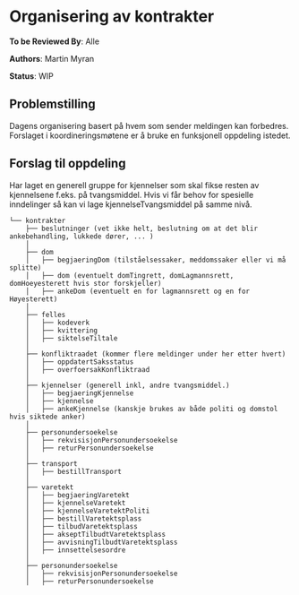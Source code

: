 # Organisering av kontrakter

**To be Reviewed By**: Alle

**Authors**: Martin Myran

**Status**: WIP

## Problemstilling
Dagens organisering basert på hvem som sender meldingen kan forbedres. Forslaget i koordineringsmøtene er å bruke en funksjonell oppdeling istedet.

## Forslag til oppdeling
Har laget en generell gruppe for kjennelser som skal fikse resten av kjennelsene f.eks. på tvangsmiddel. Hvis vi får behov for spesielle inndelinger så kan vi lage kjennelseTvangsmiddel på samme nivå.
```
└── kontrakter
    ├── beslutninger (vet ikke helt, beslutning om at det blir ankebehandling, lukkede dører, ... )
    │
    ├── dom
    │   ├── begjaeringDom (tilståelsessaker, meddomssaker eller vi må splitte)
    │   ├── dom (eventuelt domTingrett, domLagmannsrett, domHoeyesterett hvis stor forskjeller)
    │   ├── ankeDom (eventuelt en for lagmannsrett og en for Høyesterett)
    │ 
    ├── felles
    │   ├── kodeverk
    │   ├── kvittering
    │   ├── siktelseTiltale
    │
    ├── konfliktraadet (kommer flere meldinger under her etter hvert)
    │   ├── oppdatertSaksstatus
    │   ├── overfoersakKonfliktraad
    │
    ├── kjennelser (generell inkl, andre tvangsmiddel.)
    │   ├── begjaeringKjennelse
    │   ├── kjennelse
    │   ├── ankeKjennelse (kanskje brukes av både politi og domstol hvis siktede anker)
    │
    ├── personundersoekelse
    │   ├── rekvisisjonPersonundersoekelse
    │   ├── returPersonundersoekelse
    │
    ├── transport
    │   ├── bestillTransport
    │
    ├── varetekt
    │   ├── begjaeringVaretekt
    │   ├── kjennelseVaretekt
    │   ├── kjennelseVaretektPoliti
    │   ├── bestillVaretektsplass
    │   ├── tilbudVaretektsplass
    │   ├── akseptTilbudtVaretektsplass
    │   ├── avvisningTilbudtVaretektsplass
    │   ├── innsettelsesordre
    │
    ├── personundersoekelse
    │   ├── rekvisisjonPersonundersoekelse
    │   ├── returPersonundersoekelse

```
